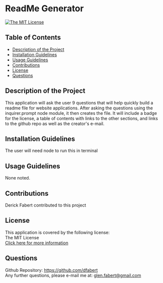 
  
  # ReadMe Generator
 
  [![The MIT License](https://img.shields.io/badge/License-MIT-yellow.svg)](https://opensource.org/licenses/MIT)
  

  ## Table of Contents
  * [Description of the Project](#Description-of-the-project)
  * [Installation Guidelines](#Installation-Guidelines)
  * [Usage Guidelines](#Usage-Guidelines)
  * [Contributions](#Contributions)
  * [License](#License)
  * [Questions](#Questions)

  ## Description of the Project
  This application will ask the user 9 questions that will help quickly build a readme file for website applications. After asking the questions using the inquirer.prompt node module, it then creates the file. It will include a badge for the license, a table of contents with links to the other sections, and links to the github repo as well as the creator's e-mail.

  ## Installation Guidelines
  The user will need node to run this in terminal

  ## Usage Guidelines
  None noted.

  ## Contributions
  Derick Fabert contributed to this project

  ## License
  This application is covered by the following license:  
  The MIT License  
  [Click here for more information](https://opensource.org/licenses/MIT)

  ## Questions
  Github Repository: https://github.com/dfabert  
  Any further questions, please e-mail me at:  glen.fabert@gmail.com
  
  